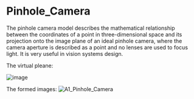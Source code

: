 # Pinhole_Camera
The pinhole camera model describes the mathematical relationship between the coordinates of a point in three-dimensional space and its projection onto the image plane of an ideal pinhole camera, where the camera aperture is described as a point and no lenses are used to focus light. It is very useful in vision systems design.

The virtual pleane:

![image](https://user-images.githubusercontent.com/89004966/153985643-ec17abf3-c5fd-4572-a1c3-8de747af0aa1.png)

The formed images:
![A1_Pinhole_Camera](https://user-images.githubusercontent.com/89004966/153985719-d47070fe-99bc-44fb-829c-3b073f145fee.jpg)

#
